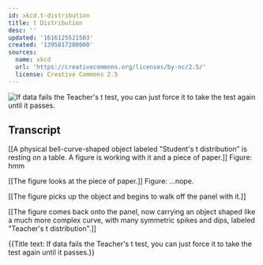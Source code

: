 ```yaml
---
id: xkcd.t-distribution
title: t Distribution
desc: ''
updated: '1616125521503'
created: '1395817200000'
sources:
  name: xkcd
  url: 'https://creativecommons.org/licenses/by-nc/2.5/'
  license: Creative Commons 2.5
---
```

![If data fails the Teacher's t test, you can just force it to take the test again until it passes.](https://imgs.xkcd.com/comics/t_distribution.png)

## Transcript
[[A physical bell-curve-shaped object labeled "Student's t distribution" is resting on a table. A figure is working with it and a piece of paper.]]
Figure: hmm

[[The figure looks at the piece of paper.]]
Figure: ...nope.

[[The figure picks up the object and begins to walk off the panel with it.]]

[[The figure comes back onto the panel, now carrying an object shaped like a much more complex curve, with many symmetric spikes and dips, labeled "Teacher's t distribution".]]

{{Title text: If data fails the Teacher's t test, you can just force it to take the test again until it passes.}}

